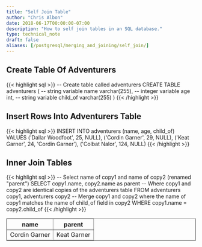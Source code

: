 ```yaml
---
title: "Self Join Table"
author: "Chris Albon"
date: 2018-06-17T00:00:00-07:00
description: "How to self join tables in an SQL database."
type: technical_note
draft: false
aliases: [/postgresql/merging_and_joining/self_join/]
---
```


## Create Table Of Adventurers

{{< highlight sql >}}
-- Create table called adventurers
CREATE TABLE adventurers (
    -- string variable
    name varchar(255),
    -- integer variable
    age int,
    -- string variable
    child_of varchar(255)
)
{{< /highlight >}}

## Insert Rows Into Adventurers Table

{{< highlight sql >}}
INSERT INTO adventurers (name, age, child_of)
VALUES ('Dallar Woodfoot', 25, NULL),
       ('Cordin Garner', 29, NULL),
       ('Keat Garner', 24, 'Cordin Garner'),
       ('Colbat Nalor', 124, NULL)
{{< /highlight >}}

## Inner Join Tables

{{< highlight sql >}}
-- Select name of copy1 and name of copy2 (renamed "parent")
SELECT copy1.name, copy2.name as parent
-- Where copy1 and copy2 are identical copies of the adventurers table
FROM adventurers copy1, adventurers copy2
-- Merge copy1 and copy2 where the name of copy1 matches the name of child_of field in copy2
WHERE copy1.name = copy2.child_of
{{< /highlight >}}
<!DOCTYPE html>
<table border="1" style="border-collapse:collapse">
<tr><th>name</th><th>parent</th></tr>
<tr><td>Cordin Garner</td><td>Keat Garner</td></tr></table>